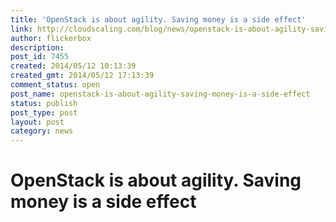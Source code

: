 ```yaml
---
title: 'OpenStack is about agility. Saving money is a side effect'
link: http://cloudscaling.com/blog/news/openstack-is-about-agility-saving-money-is-a-side-effect/
author: flickerbox
description: 
post_id: 7455
created: 2014/05/12 10:13:39
created_gmt: 2014/05/12 17:13:39
comment_status: open
post_name: openstack-is-about-agility-saving-money-is-a-side-effect
status: publish
post_type: post
layout: post
category: news
---
```


# OpenStack is about agility. Saving money is a side effect

